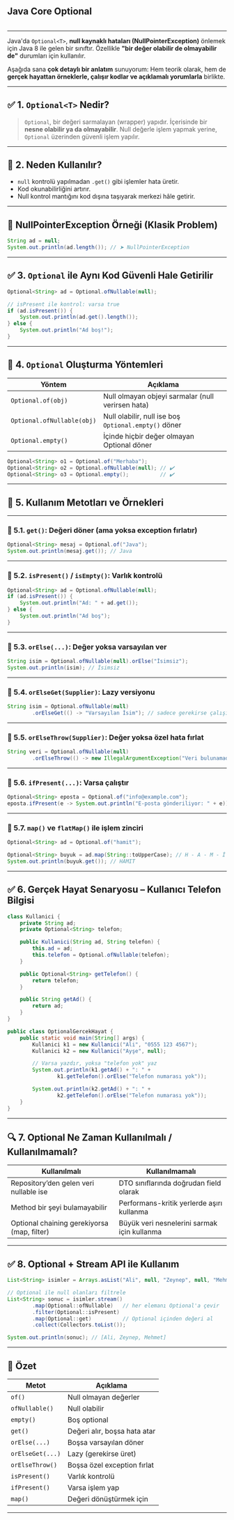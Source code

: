 ## Java Core Optional
```sh 

```
---


Java'da `Optional<T>`, **null kaynaklı hataları (NullPointerException)** önlemek için Java 8 ile gelen bir sınıftır. Özellikle **"bir değer olabilir de olmayabilir de"** durumları için kullanılır.

Aşağıda sana **çok detaylı bir anlatım** sunuyorum:
Hem teorik olarak, hem de **gerçek hayattan örneklerle, çalışır kodlar ve açıklamalı yorumlarla** birlikte.

---

## ✅ 1. `Optional<T>` Nedir?

> `Optional`, bir değeri sarmalayan (wrapper) yapıdır. İçerisinde bir **nesne olabilir ya da olmayabilir**.
> Null değerle işlem yapmak yerine, `Optional` üzerinden güvenli işlem yapılır.

---

## 📌 2. Neden Kullanılır?

* `null` kontrolü yapılmadan `.get()` gibi işlemler hata üretir.
* Kod okunabilirliğini artırır.
* Null kontrol mantığını kod dışına taşıyarak merkezi hâle getirir.

---

## 🛑 NullPointerException Örneği (Klasik Problem)

```java
String ad = null;
System.out.println(ad.length()); // ➤ NullPointerException
```

---

## ✅ 3. `Optional` ile Aynı Kod Güvenli Hale Getirilir

```java
Optional<String> ad = Optional.ofNullable(null);

// isPresent ile kontrol: varsa true
if (ad.isPresent()) {
    System.out.println(ad.get().length());
} else {
    System.out.println("Ad boş!");
}
```

---

## 🧱 4. `Optional` Oluşturma Yöntemleri

| Yöntem                     | Açıklama                                             |
| -------------------------- | ---------------------------------------------------- |
| `Optional.of(obj)`         | Null olmayan objeyi sarmalar (null verirsen hata)    |
| `Optional.ofNullable(obj)` | Null olabilir, null ise boş `Optional.empty()` döner |
| `Optional.empty()`         | İçinde hiçbir değer olmayan Optional döner           |

```java
Optional<String> o1 = Optional.of("Merhaba");
Optional<String> o2 = Optional.ofNullable(null); // ✔️
Optional<String> o3 = Optional.empty();          // ✔️
```

---

## 🧠 5. Kullanım Metotları ve Örnekleri

---

### 🔹 5.1. `get()`: Değeri döner (ama yoksa exception fırlatır)

```java
Optional<String> mesaj = Optional.of("Java");
System.out.println(mesaj.get()); // Java
```

---

### 🔹 5.2. `isPresent()` / `isEmpty()`: Varlık kontrolü

```java
Optional<String> ad = Optional.ofNullable(null);
if (ad.isPresent()) {
    System.out.println("Ad: " + ad.get());
} else {
    System.out.println("Ad boş");
}
```

---

### 🔹 5.3. `orElse(...)`: Değer yoksa varsayılan ver

```java
String isim = Optional.ofNullable(null).orElse("İsimsiz");
System.out.println(isim); // İsimsiz
```

---

### 🔹 5.4. `orElseGet(Supplier)`: Lazy versiyonu

```java
String isim = Optional.ofNullable(null)
        .orElseGet(() -> "Varsayılan İsim"); // sadece gerekirse çalışır
```

---

### 🔹 5.5. `orElseThrow(Supplier)`: Değer yoksa özel hata fırlat

```java
String veri = Optional.ofNullable(null)
        .orElseThrow(() -> new IllegalArgumentException("Veri bulunamadı!"));
```

---

### 🔹 5.6. `ifPresent(...)`: Varsa çalıştır

```java
Optional<String> eposta = Optional.of("info@example.com");
eposta.ifPresent(e -> System.out.println("E-posta gönderiliyor: " + e));
```

---

### 🔹 5.7. `map()` ve `flatMap()` ile işlem zinciri

```java
Optional<String> ad = Optional.of("hamit");

Optional<String> buyuk = ad.map(String::toUpperCase); // H - A - M - İ - T
System.out.println(buyuk.get()); // HAMIT
```

---

## ✅ 6. Gerçek Hayat Senaryosu – Kullanıcı Telefon Bilgisi

```java
class Kullanici {
    private String ad;
    private Optional<String> telefon;

    public Kullanici(String ad, String telefon) {
        this.ad = ad;
        this.telefon = Optional.ofNullable(telefon);
    }

    public Optional<String> getTelefon() {
        return telefon;
    }

    public String getAd() {
        return ad;
    }
}

public class OptionalGercekHayat {
    public static void main(String[] args) {
        Kullanici k1 = new Kullanici("Ali", "0555 123 4567");
        Kullanici k2 = new Kullanici("Ayşe", null);

        // Varsa yazdır, yoksa "telefon yok" yaz
        System.out.println(k1.getAd() + ": " +
                k1.getTelefon().orElse("Telefon numarası yok"));

        System.out.println(k2.getAd() + ": " +
                k2.getTelefon().orElse("Telefon numarası yok"));
    }
}
```

---

## 🔍 7. Optional Ne Zaman Kullanılmalı / Kullanılmamalı?

| Kullanılmalı                                | Kullanılmamalı                              |
| ------------------------------------------- | ------------------------------------------- |
| Repository’den gelen veri nullable ise      | DTO sınıflarında doğrudan field olarak      |
| Method bir şeyi bulamayabilir               | Performans-kritik yerlerde aşırı kullanma   |
| Optional chaining gerekiyorsa (map, filter) | Büyük veri nesnelerini sarmak için kullanma |

---

## ✅ 8. Optional + Stream API ile Kullanım

```java
List<String> isimler = Arrays.asList("Ali", null, "Zeynep", null, "Mehmet");

// Optional ile null olanları filtrele
List<String> sonuc = isimler.stream()
        .map(Optional::ofNullable)   // her elemanı Optional'a çevir
        .filter(Optional::isPresent)
        .map(Optional::get)          // Optional içinden değeri al
        .collect(Collectors.toList());

System.out.println(sonuc); // [Ali, Zeynep, Mehmet]
```

---

## 🎯 Özet

| Metot            | Açıklama                     |
| ---------------- | ---------------------------- |
| `of()`           | Null olmayan değerler        |
| `ofNullable()`   | Null olabilir                |
| `empty()`        | Boş optional                 |
| `get()`          | Değeri alır, boşsa hata atar |
| `orElse(...)`    | Boşsa varsayılan döner       |
| `orElseGet(...)` | Lazy (gerekirse üret)        |
| `orElseThrow()`  | Boşsa özel exception fırlat  |
| `isPresent()`    | Varlık kontrolü              |
| `ifPresent()`    | Varsa işlem yap              |
| `map()`          | Değeri dönüştürmek için      |

---
